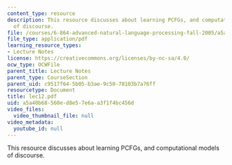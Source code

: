 ```yaml
---
content_type: resource
description: This resource discusses about learning PCFGs, and computational models
  of discourse.
file: /courses/6-864-advanced-natural-language-processing-fall-2005/a5a40b68560ed8e57e6aa3f1f4bc456d_lec12.pdf
file_type: application/pdf
learning_resource_types:
- Lecture Notes
license: https://creativecommons.org/licenses/by-nc-sa/4.0/
ocw_type: OCWFile
parent_title: Lecture Notes
parent_type: CourseSection
parent_uid: c9517f64-5b05-b3ae-9c50-78103b7a76ff
resourcetype: Document
title: lec12.pdf
uid: a5a40b68-560e-d8e5-7e6a-a3f1f4bc456d
video_files:
  video_thumbnail_file: null
video_metadata:
  youtube_id: null
---
```

This resource discusses about learning PCFGs, and computational models of discourse.